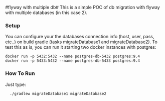 #flyway with multiple db#
This is a simple POC of db migration with flyway with multiple databases (in this case 2).

### Setup ###
You can configure your the databases connection info (host, user, pass, etc..) on build gradle (tasks migrateDatabase1 and migrateDatabase2).
To test this as is, you can run it starting two docker instances with postgres:

```
docker run -p 5432:5432 --name postgres-db-5432 postgres:9.4
docker run -p 5433:5432 --name postgres-db-5433 postgres:9.4
```

### How To Run ###
Just type:

```
  ./gradlew migrateDatabase1 migrateDatabase2 
``` 

